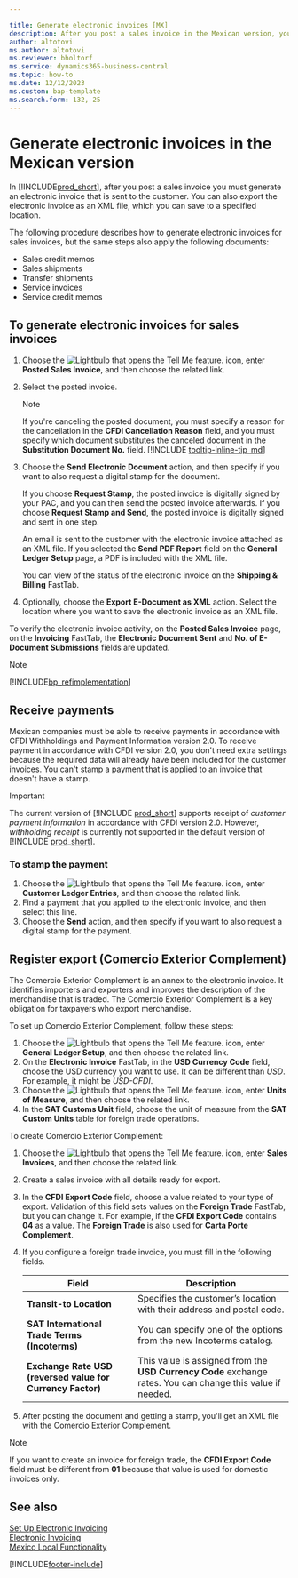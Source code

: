 ```yaml
---

title: Generate electronic invoices [MX]
description: After you post a sales invoice in the Mexican version, you must generate an electronic invoice that will be sent to the customer.
author: altotovi
ms.author: altotovi
ms.reviewer: bholtorf
ms.service: dynamics365-business-central
ms.topic: how-to
ms.date: 12/12/2023
ms.custom: bap-template
ms.search.form: 132, 25
---
```

# Generate electronic invoices in the Mexican version

In [!INCLUDE[prod_short](../../includes/prod_short.md)], after you post a sales invoice you must generate an electronic invoice that is sent to the customer. You can also export the electronic invoice as an XML file, which you can save to a specified location.  

The following procedure describes how to generate electronic invoices for sales invoices, but the same steps also apply the following documents:

* Sales credit memos  
* Sales shipments  
* Transfer shipments  
* Service invoices  
* Service credit memos  

## To generate electronic invoices for sales invoices  

1. Choose the ![Lightbulb that opens the Tell Me feature.](../../media/ui-search/search_small.png "Tell me what you want to do") icon, enter **Posted Sales Invoice**, and then choose the related link.  
2. Select the posted invoice.  

    > [!NOTE]
    > If you're canceling the posted document, you must specify a reason for the cancellation in the **CFDI Cancellation Reason** field, and you must specify which document substitutes the canceled document in the **Substitution Document No.** field. [!INCLUDE [tooltip-inline-tip_md](../../includes/tooltip-inline-tip_md.md)]
3. Choose the **Send Electronic Document** action, and then specify if you want to also request a digital stamp for the document.  

    If you choose **Request Stamp**, the posted invoice is digitally signed by your PAC, and you can then send the posted invoice afterwards. If you choose **Request Stamp and Send**, the posted invoice is digitally signed and sent in one step.

    An email is sent to the customer with the electronic invoice attached as an XML file. If you selected the **Send PDF Report** field on the **General Ledger Setup** page, a PDF is included with the XML file.  

    You can view of the status of the electronic invoice on the **Shipping & Billing** FastTab.
4. Optionally, choose the **Export E-Document as XML** action. Select the location where you want to save the electronic invoice as an XML file.  

To verify the electronic invoice activity, on the **Posted Sales Invoice** page, on the **Invoicing** FastTab, the **Electronic Document Sent** and **No. of E-Document Submissions** fields are updated.  

> [!NOTE]  
> [!INCLUDE[bp_refimplementation](../../includes/bp_refimplementation.md)]  

## Receive payments

Mexican companies must be able to receive payments in accordance with CFDI Withholdings and Payment Information version 2.0. To receive payment in accordance with CFDI version 2.0, you don't need extra settings because the required data will already have been included for the customer invoices. You can't stamp a payment that is applied to an invoice that doesn't have a stamp.

> [!IMPORTANT]  
> The current version of [!INCLUDE [prod_short](../../includes/prod_short.md)] supports receipt of *customer payment information* in accordance with CFDI version 2.0. However, *withholding receipt* is currently not supported in the default version of [!INCLUDE [prod_short](../../includes/prod_short.md)].  

### To stamp the payment  

1. Choose the ![Lightbulb that opens the Tell Me feature.](../../media/ui-search/search_small.png "Tell me what you want to do") icon, enter **Customer Ledger Entries**, and then choose the related link.  
2. Find a payment that you applied to the electronic invoice, and then select this line.
3. Choose the **Send** action, and then specify if you want to also request a digital stamp for the payment.

## Register export (Comercio Exterior Complement)

The Comercio Exterior Complement is an annex to the electronic invoice. It identifies importers and exporters and improves the description of the merchandise that is traded. The Comercio Exterior Complement is a key obligation for taxpayers who export merchandise.

To set up Comercio Exterior Complement, follow these steps:  

1. Choose the ![Lightbulb that opens the Tell Me feature.](../../media/ui-search/search_small.png "Tell me what you want to do") icon, enter **General Ledger Setup**, and then choose the related link.  
2. On the **Electronic Invoice** FastTab, in the **USD Currency Code** field, choose the USD currency you want to use. It can be different than *USD*. For example, it might be *USD-CFDI*.  
3. Choose the ![Lightbulb that opens the Tell Me feature.](../../media/ui-search/search_small.png "Tell me what you want to do") icon, enter **Units of Measure**, and then choose the related link.
4. In the **SAT Customs Unit** field, choose the unit of measure from the **SAT Custom Units** table for foreign trade operations.

To create Comercio Exterior Complement:

1. Choose the ![Lightbulb that opens the Tell Me feature.](../../media/ui-search/search_small.png "Tell me what you want to do") icon, enter **Sales Invoices**, and then choose the related link.
2. Create a sales invoice with all details ready for export.
3. In the **CFDI Export Code** field, choose a value related to your type of export. Validation of this field sets values on the **Foreign Trade** FastTab, but you can change it. For example, if the **CFDI Export Code** contains **04** as a value. The **Foreign Trade** is also used for **Carta Porte Complement**.
4. If you configure a foreign trade invoice, you must fill in the following fields.

    |Field|Description|  
    |------------------------------------|---------------------------------------|
    |**Transit-to Location**|Specifies the customer’s location with their address and postal code.|
    |**SAT International Trade Terms (Incoterms)**|You can specify one of the options from the new Incoterms catalog.|
    |**Exchange Rate USD (reversed value for Currency Factor)**|This value is assigned from the **USD Currency Code** exchange rates. You can change this value if needed.|

5. After posting the document and getting a stamp, you'll get an XML file with the Comercio Exterior Complement.

> [!NOTE]  
> If you want to create an invoice for foreign trade, the **CFDI Export Code** field must be different from **01** because that value is used for domestic invoices only.  

## See also

[Set Up Electronic Invoicing](how-to-set-up-electronic-invoicing.md)  
[Electronic Invoicing](electronic-invoicing.md)  
[Mexico Local Functionality](mexico-local-functionality.md)  


[!INCLUDE[footer-include](../../includes/footer-banner.md)]
